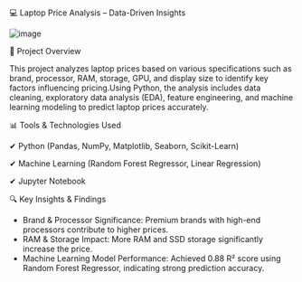 💻 Laptop Price Analysis – Data-Driven Insights

![image](https://github.com/user-attachments/assets/fdb49901-0a11-4138-83b0-678efe8bb8c8)


📌 Project Overview

This project analyzes laptop prices based on various specifications such as brand, processor, RAM, storage, GPU, and display size to identify key factors influencing pricing.Using Python, the analysis includes data cleaning, exploratory data analysis (EDA), feature engineering, and machine learning modeling to predict laptop prices accurately.

📊 Tools & Technologies Used

✔ Python (Pandas, NumPy, Matplotlib, Seaborn, Scikit-Learn)

✔ Machine Learning (Random Forest Regressor, Linear Regression)

✔ Jupyter Notebook

🔍 Key Insights & Findings
- Brand & Processor Significance: Premium brands with high-end processors contribute to higher prices.
- RAM & Storage Impact: More RAM and SSD storage significantly increase the price.
- Machine Learning Model Performance: Achieved 0.88 R² score using Random Forest Regressor, indicating strong prediction accuracy.
